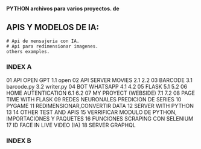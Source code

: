 #### PYTHON archivos para varios proyectos. de


## APIS Y MODELOS DE IA:
 
    # Api de mensajeria con IA.
    # Api para redimensionar imagenes.
    others examples.



### INDEX A
01 API OPEN GPT
     1.1 open
02 API SERVER MOVIES
     2.1 
     2.2
03 BARCODE
     3.1 barcode.py
     3.2 writer.py
04 BOT WHATSAPP
     4.1
     4.2
05 FLASK
     5.1
     5.2
06 HOME AUTENTICATION
     6.1
     6.2
07 MY PROYECT (WEBSIDE)
     7.1
     7.2
08 PAGE TIME WITH FLASK
09 REDES NEURONALES PREDICION DE SERIES
10 PYGAME
11 REDIMENSIONAR,CONVERTIR DATA
12 SERVER WITH PYTHON
13
14 OTHER TEST AND APIS
15 VERRIFICAR MODULO DE PYTHON, IMPORTACIONES Y PAQUETES
16 FUNCIONES SCRAPING CON SELENIUM
17 ID FACE IN LIVE VIDEO (IA)
18 SERVER GRAPHQL
### INDEX B
